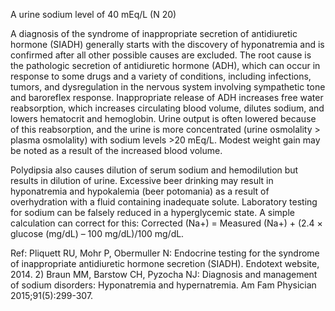 A urine sodium level of 40 mEq/L (N 20)

A diagnosis of the syndrome of inappropriate secretion of antidiuretic hormone (SIADH) generally starts with the discovery of hyponatremia and is confirmed after all other possible causes are excluded. The root cause is the pathologic secretion of antidiuretic hormone (ADH), which can occur in response to some drugs and a variety of conditions, including infections, tumors, and dysregulation in the nervous system involving sympathetic tone and baroreflex response. Inappropriate release of ADH increases free water reabsorption, which increases circulating blood volume, dilutes sodium, and lowers hematocrit and hemoglobin. Urine output is often lowered because of this reabsorption, and the urine is more concentrated (urine osmolality > plasma osmolality) with sodium levels >20 mEq/L. Modest weight gain may be noted as a result of the increased blood volume.

Polydipsia also causes dilution of serum sodium and hemodilution but results in dilution of urine. Excessive beer drinking may result in hyponatremia and hypokalemia (beer potomania) as a result of overhydration with a fluid containing inadequate solute. Laboratory testing for sodium can be falsely reduced in a hyperglycemic state. A simple calculation can correct for this: Corrected (Na+) = Measured (Na+) + (2.4 × glucose (mg/dL) – 100 mg/dL)/100 mg/dL.

Ref: Pliquett RU, Mohr P, Obermuller N: Endocrine testing for the syndrome of inappropriate antidiuretic hormone secretion (SIADH). Endotext website, 2014.  2) Braun MM, Barstow CH, Pyzocha NJ: Diagnosis and management of sodium disorders: Hyponatremia and hypernatremia. Am Fam Physician 2015;91(5):299-307.